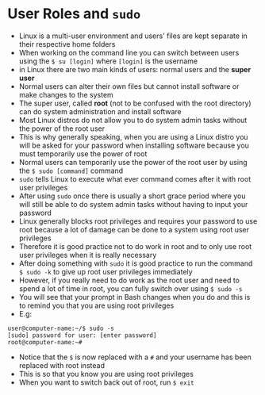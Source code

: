 # User Roles and `sudo`

* Linux is a multi-user environment and users' files are kept separate in their respective home folders
* When working on the command line you can switch between users using the `$ su [login]` where `[login]` is the username
* in Linux there are two main kinds of users: normal users and the **super user**
* Normal users can alter their own files but cannot install software or make changes to the system
* The super user, called **root** (not to be confused with the root directory) can do system administration and install software
* Most Linux distros do not allow you to do system admin tasks without the power of the root user
* This is why generally speaking, when you are using a Linux distro you will be asked for your password when installing software because you must temporarily use the power of root
* Normal users can temporarily use the power of the root user by using the `$ sudo [command]` command
* `sudo` tells Linux to execute what ever command comes after it with root user privileges
* After using `sudo` once there is usually a short grace period where you will still be able to do system admin tasks without having to input your password
* Linux generally blocks root privileges and requires your password to use root because a lot of damage can be done to a system using root user privileges
* Therefore it is good practice not to do work in root and to only use root user privileges when it is really necessary
* After doing something with `sudo` it is good practice to run the command `$ sudo -k` to give up root user privileges immediately
* However, if you really need to do work as the root user and need to spend a lot of time in root, you can fully switch over using `$ sudo -s`
* You will see that your prompt in Bash changes when you do and this is to remind you that you are using root privileges
* E.g:

```
user@computer-name:~/$ sudo -s
[sudo] password for user: [enter password]
root@computer-name:~#
```
* Notice that the `$` is now replaced with a `#` and your username has been replaced with root instead
* This is so that you know you are using root privileges
* When you want to switch back out of root, run `$ exit`
